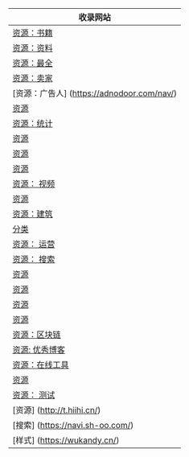 
|  收录网站 |
| ---  |
|  [资源：书籍](http://hao.shejidaren.com/index.html) |
|  [资源：资料](http://ziliao6.com/) |
|  [资源：最全](http://gaoxiaosouluo.cn/) |
|  [资源：卖家](http://maijiadaquan.com/) |
|  [资源：广告人] (https://adnodoor.com/nav/) |
|  [资源](https://www.hitsz.top/) |
|  [资源：统计](http://www.nmomi.com/) |
|  [资源](https://www.xmtbbx.com/) |
|  [资源](http://www.yichushou.com/) |
|  [资源](https://nav.dreamthere.com/) |
|  [资源： 视频](https://www.jubt.net/cn/index.html) |
|  [资源](https://www.volf.club/) |
|  [资源：建筑](http://jk.jknear.com:777/) |
|  [分类](https://qaozen.com/nav/) |
|  [资源： 运营](http://miyue1980.com/) |
|  [资源： 搜索](https://wukandy.cn/) |
|  [资源](https://www.gezhipu.com/cn/index.html) |
|  [资源](http://naspro.cc/) |
|  [资源](http://tool.wxuegao.com/) |
|  [资源](http://vv.lc/) |
|  [资源：区块链](https://www.block123.com/zh-hans/) |
|  [资源: 优秀博客](https://web.hujiangtao.cn/) |
|  [资源：在线工具](http://about.edu233.cn/) |
|  [资源](http://pandaroll.cn/cn/index.html) |
|  [资源： 测试](http://nav.qadoc.org/cn/index.html) |
|  [资源] (http://t.hiihi.cn/) |
|  [搜索] (https://navi.sh-oo.com/) |
|  [样式] (https://wukandy.cn/) |
 


